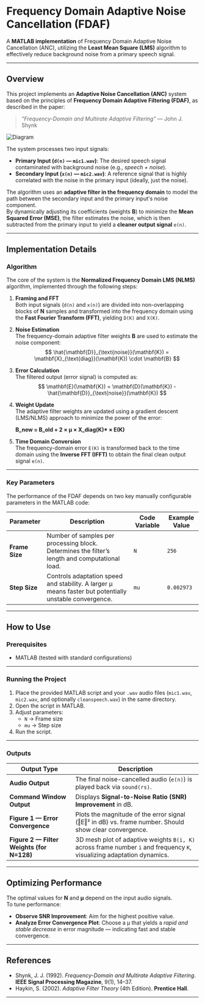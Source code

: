# Frequency Domain Adaptive Noise Cancellation (FDAF)

A **MATLAB implementation** of Frequency Domain Adaptive Noise Cancellation (ANC), utilizing the **Least Mean Square (LMS)** algorithm to effectively reduce background noise from a primary speech signal.

---

## Overview

This project implements an **Adaptive Noise Cancellation (ANC)** system based on the principles of **Frequency Domain Adaptive Filtering (FDAF)**, as described in the paper:

> *"Frequency-Domain and Multirate Adaptive Filtering"* — John J. Shynk

![Diagram](https://user-images.githubusercontent.com/78391474/107889434-8b13ea80-6ee0-11eb-93be-bfaecebc55f3.jpg)

The system processes two input signals:

- **Primary Input (`d(n)` — `mic1.wav`)**: The desired speech signal contaminated with background noise (e.g., *speech + noise*).  
- **Secondary Input (`x(n)` — `mic2.wav`)**: A reference signal that is highly correlated with the noise in the primary input (ideally, just the noise).

The algorithm uses an **adaptive filter in the frequency domain** to model the path between the secondary input and the primary input's noise component.  
By dynamically adjusting its coefficients (weights **B**) to minimize the **Mean Squared Error (MSE)**, the filter estimates the noise, which is then subtracted from the primary input to yield a **cleaner output signal** `e(n)`.

---

## Implementation Details

### Algorithm

The core of the system is the **Normalized Frequency Domain LMS (NLMS)** algorithm, implemented through the following steps:

1. **Framing and FFT**  
   Both input signals (`d(n)` and `x(n)`) are divided into non-overlapping blocks of **N** samples and transformed into the frequency domain using the **Fast Fourier Transform (FFT)**, yielding `D(K)` and `X(K)`.

2. **Noise Estimation**  
   The frequency-domain adaptive filter weights **B** are used to estimate the noise component:
   $$
   \hat{\mathbf{D}}_{\text{noise}}(\mathbf{K}) = \mathbf{X}_{\text{diag}}(\mathbf{K}) \cdot \mathbf{B}
   $$

3. **Error Calculation**  
   The filtered output (error signal) is computed as:
   $$
   \mathbf{E}(\mathbf{K}) = \mathbf{D}(\mathbf{K}) - \hat{\mathbf{D}}_{\text{noise}}(\mathbf{K})
   $$

4. **Weight Update**  
   The adaptive filter weights are updated using a gradient descent (LMS/NLMS) approach to minimize the power of the error:

   **B_new = B_old + 2 × μ × X_diag(K)\* × E(K)**


5. **Time Domain Conversion**  
   The frequency-domain error `E(K)` is transformed back to the time domain using the **Inverse FFT (IFFT)** to obtain the final clean output signal `e(n)`.

---

### Key Parameters

The performance of the FDAF depends on two key manually configurable parameters in the MATLAB code:

| **Parameter** | **Description** | **Code Variable** | **Example Value** |
|----------------|-----------------|-------------------|-------------------|
| **Frame Size** | Number of samples per processing block. Determines the filter’s length and computational load. | `N` | `256` |
| **Step Size** | Controls adaptation speed and stability. A larger μ means faster but potentially unstable convergence. | `mu` | `0.002973` |

---

## How to Use

### Prerequisites
- MATLAB (tested with standard configurations)

---

### Running the Project

1. Place the provided MATLAB script and your `.wav` audio files (`mic1.wav`, `mic2.wav`, and optionally `cleanspeech.wav`) in the same directory.  
2. Open the script in MATLAB.  
3. Adjust parameters:
   - `N` → Frame size  
   - `mu` → Step size  
4. Run the script.

---

### Outputs

| **Output Type** | **Description** |
|------------------|-----------------|
| **Audio Output** | The final noise-cancelled audio (`e(n)`) is played back via `sound(rs)`. |
| **Command Window Output** | Displays **Signal-to-Noise Ratio (SNR) Improvement** in dB. |
| **Figure 1 — Error Convergence** | Plots the magnitude of the error signal (‖E‖² in dB) vs. frame number. Should show clear convergence. |
| **Figure 2 — Filter Weights (for N=128)** | 3D mesh plot of adaptive weights `B(i, K)` across frame number `i` and frequency `K`, visualizing adaptation dynamics. |

---

## Optimizing Performance

The optimal values for **N** and **μ** depend on the input audio signals.  
To tune performance:

- **Observe SNR Improvement**: Aim for the highest positive value.  
- **Analyze Error Convergence Plot**: Choose a μ that yields a *rapid and stable decrease* in error magnitude — indicating fast and stable convergence.

---

## References

- Shynk, J. J. (1992). *Frequency-Domain and Multirate Adaptive Filtering*. **IEEE Signal Processing Magazine**, 9(1), 14–37.  
- Haykin, S. (2002). *Adaptive Filter Theory* (4th Edition). **Prentice Hall**.

---
